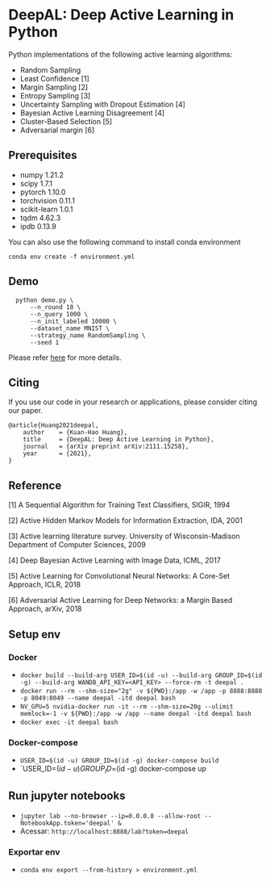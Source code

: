 # DeepAL: Deep Active Learning in Python

Python implementations of the following active learning algorithms:

- Random Sampling
- Least Confidence [1]
- Margin Sampling [2]
- Entropy Sampling [3]
- Uncertainty Sampling with Dropout Estimation [4]
- Bayesian Active Learning Disagreement [4]
- Cluster-Based Selection [5]
- Adversarial margin [6]

## Prerequisites 

- numpy            1.21.2
- scipy            1.7.1
- pytorch          1.10.0
- torchvision      0.11.1
- scikit-learn     1.0.1
- tqdm             4.62.3
- ipdb             0.13.9

You can also use the following command to install conda environment

```
conda env create -f environment.yml
```

## Demo 

```
  python demo.py \
      --n_round 10 \
      --n_query 1000 \
      --n_init_labeled 10000 \
      --dataset_name MNIST \
      --strategy_name RandomSampling \
      --seed 1
```

Please refer [here](https://arxiv.org/abs/2111.15258) for more details.

## Citing

If you use our code in your research or applications, please consider citing our paper.

```
@article{Huang2021deepal,
    author    = {Kuan-Hao Huang},
    title     = {DeepAL: Deep Active Learning in Python},
    journal   = {arXiv preprint arXiv:2111.15258},
    year      = {2021},
}
```

## Reference

[1] A Sequential Algorithm for Training Text Classifiers, SIGIR, 1994

[2] Active Hidden Markov Models for Information Extraction, IDA, 2001

[3] Active learning literature survey. University of Wisconsin-Madison Department of Computer Sciences, 2009

[4] Deep Bayesian Active Learning with Image Data, ICML, 2017

[5] Active Learning for Convolutional Neural Networks: A Core-Set Approach, ICLR, 2018

[6] Adversarial Active Learning for Deep Networks: a Margin Based Approach, arXiv, 2018

## Setup env

### Docker

- `docker build --build-arg USER_ID=$(id -u) --build-arg GROUP_ID=$(id -g) --build-arg WANDB_API_KEY=<API_KEY> --force-rm -t deepal .`
- `docker run --rm --shm-size="2g" -v ${PWD}:/app -w /app -p 8888:8888 -p 8049:8049 --name deepal -itd deepal bash`
- `NV_GPU=5 nvidia-docker run -it --rm --shm-size=20g --ulimit memlock=-1 -v ${PWD}:/app -w /app --name deepal -itd deepal bash`
- `docker exec -it deepal bash`

### Docker-compose
- `USER_ID=$(id -u) GROUP_ID=$(id -g) docker-compose build`
- `USER_ID=$(id -u) GROUP_ID=$(id -g) docker-compose up

## Run jupyter notebooks
- `jupyter lab --no-browser --ip=0.0.0.0 --allow-root --NotebookApp.token='deepal' &`
- Acessar: `http://localhost:8888/lab?token=deepal`

### Exportar env
- `conda env export --from-history > environment.yml`
